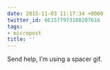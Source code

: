 ```yaml
---
date: 2015-11-03 11:17:34 +0000
twitter_id: 661577973108207616
tags:
- micropost
title: ''
---
```


Send help, I’m using a spacer gif.
